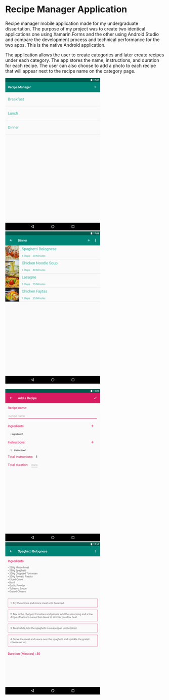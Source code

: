 # Recipe Manager Application

Recipe manager mobile application made for my undergraduate dissertation. The purpose of my project was to create two identical
applications one using Xamarin.Forms and the other using Android Studio and compare the development process and technical 
performance for the two apps. This is the native Android application.

The application allows the user to create categories and later create recipes under each category. The app stores the name,
instructions, and duration for each recipe. The user can also choose to add a photo to each recipe that will appear next to 
the recipe name on the category page.

<img src="Images/NativeMainPage.png" width=300> <img src="Images/NativeCategoryPage.png" width=300>

<img src="Images/NativeAddRecipePage.png" width=300> <img src="Images/NativeRecipePage.png" width=300>
